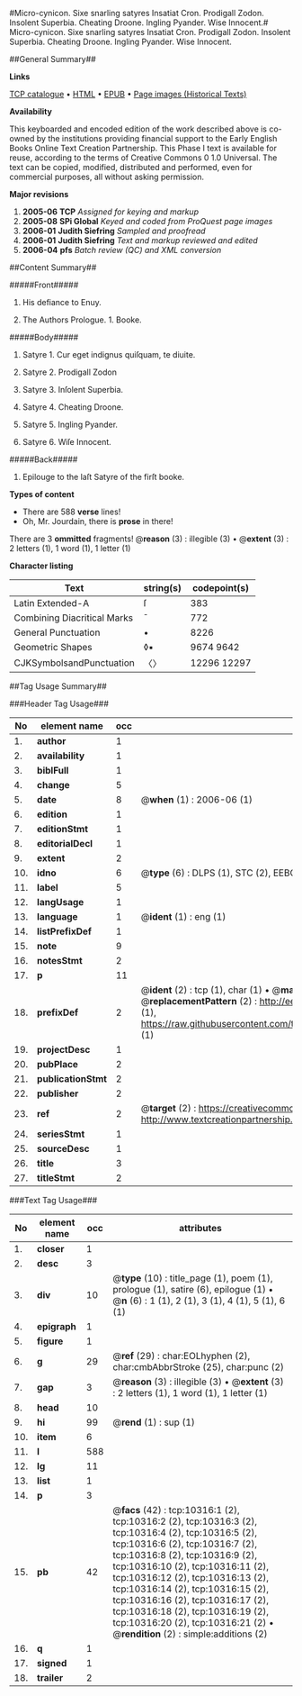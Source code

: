 #Micro-cynicon. Sixe snarling satyres Insatiat Cron. Prodigall Zodon. Insolent Superbia. Cheating Droone. Ingling Pyander. Wise Innocent.#
Micro-cynicon. Sixe snarling satyres Insatiat Cron. Prodigall Zodon. Insolent Superbia. Cheating Droone. Ingling Pyander. Wise Innocent.

##General Summary##

**Links**

[TCP catalogue](http://www.ota.ox.ac.uk/tcp/)  • 
[HTML](http://tei.it.ox.ac.uk/tcp/Texts-HTML/free/A06/A06703.html)  • 
[EPUB](http://tei.it.ox.ac.uk/tcp/Texts-EPUB/free/A06/A06703.epub) • 
[Page images (Historical Texts)](https://data.historicaltexts.jisc.ac.uk/view?pubId=eebo-99845419e&pageId=eebo-99845419e-10316-1)

**Availability**

This keyboarded and encoded edition of the
	       work described above is co-owned by the institutions
	       providing financial support to the Early English Books
	       Online Text Creation Partnership. This Phase I text is
	       available for reuse, according to the terms of Creative
	       Commons 0 1.0 Universal. The text can be copied,
	       modified, distributed and performed, even for
	       commercial purposes, all without asking permission.

**Major revisions**

1. __2005-06__ __TCP__ *Assigned for keying and markup*
1. __2005-08__ __SPi Global__ *Keyed and coded from ProQuest page images*
1. __2006-01__ __Judith Siefring__ *Sampled and proofread*
1. __2006-01__ __Judith Siefring__ *Text and markup reviewed and edited*
1. __2006-04__ __pfs__ *Batch review (QC) and XML conversion*

##Content Summary##

#####Front#####

1. His defiance to Enuy.

1. The Authors Prologue. 1. Booke.

#####Body#####

1. Satyre 1. Cur eget indignus quiſquam, te diuite.

1. Satyre 2. Prodigall Zodon

1. Satyre 3. Inſolent Superbia.

1. Satyre 4. Cheating Droone.

1. Satyre 5. Ingling Pyander.

1. Satyre 6. Wiſe Innocent.

#####Back#####

1. Epilouge to the laſt Satyre of the firſt booke.

**Types of content**

  * There are 588 **verse** lines!
  * Oh, Mr. Jourdain, there is **prose** in there!

There are 3 **ommitted** fragments! 
 @__reason__ (3) : illegible (3)  •  @__extent__ (3) : 2 letters (1), 1 word (1), 1 letter (1)

**Character listing**


|Text|string(s)|codepoint(s)|
|---|---|---|
|Latin Extended-A|ſ|383|
|Combining             Diacritical Marks|̄|772|
|General Punctuation|•|8226|
|Geometric Shapes|◊▪|9674 9642|
|CJKSymbolsandPunctuation|〈〉|12296 12297|

##Tag Usage Summary##

###Header Tag Usage###

|No|element name|occ|attributes|
|---|---|---|---|
|1.|__author__|1||
|2.|__availability__|1||
|3.|__biblFull__|1||
|4.|__change__|5||
|5.|__date__|8| @__when__ (1) : 2006-06 (1)|
|6.|__edition__|1||
|7.|__editionStmt__|1||
|8.|__editorialDecl__|1||
|9.|__extent__|2||
|10.|__idno__|6| @__type__ (6) : DLPS (1), STC (2), EEBO-CITATION (1), PROQUEST (1), VID (1)|
|11.|__label__|5||
|12.|__langUsage__|1||
|13.|__language__|1| @__ident__ (1) : eng (1)|
|14.|__listPrefixDef__|1||
|15.|__note__|9||
|16.|__notesStmt__|2||
|17.|__p__|11||
|18.|__prefixDef__|2| @__ident__ (2) : tcp (1), char (1)  •  @__matchPattern__ (2) : ([0-9\-]+):([0-9IVX]+) (1), (.+) (1)  •  @__replacementPattern__ (2) : http://eebo.chadwyck.com/downloadtiff?vid=$1&page=$2 (1), https://raw.githubusercontent.com/textcreationpartnership/Texts/master/tcpchars.xml#$1 (1)|
|19.|__projectDesc__|1||
|20.|__pubPlace__|2||
|21.|__publicationStmt__|2||
|22.|__publisher__|2||
|23.|__ref__|2| @__target__ (2) : https://creativecommons.org/publicdomain/zero/1.0/ (1), http://www.textcreationpartnership.org/docs/. (1)|
|24.|__seriesStmt__|1||
|25.|__sourceDesc__|1||
|26.|__title__|3||
|27.|__titleStmt__|2||


###Text Tag Usage###

|No|element name|occ|attributes|
|---|---|---|---|
|1.|__closer__|1||
|2.|__desc__|3||
|3.|__div__|10| @__type__ (10) : title_page (1), poem (1), prologue (1), satire (6), epilogue (1)  •  @__n__ (6) : 1 (1), 2 (1), 3 (1), 4 (1), 5 (1), 6 (1)|
|4.|__epigraph__|1||
|5.|__figure__|1||
|6.|__g__|29| @__ref__ (29) : char:EOLhyphen (2), char:cmbAbbrStroke (25), char:punc (2)|
|7.|__gap__|3| @__reason__ (3) : illegible (3)  •  @__extent__ (3) : 2 letters (1), 1 word (1), 1 letter (1)|
|8.|__head__|10||
|9.|__hi__|99| @__rend__ (1) : sup (1)|
|10.|__item__|6||
|11.|__l__|588||
|12.|__lg__|11||
|13.|__list__|1||
|14.|__p__|3||
|15.|__pb__|42| @__facs__ (42) : tcp:10316:1 (2), tcp:10316:2 (2), tcp:10316:3 (2), tcp:10316:4 (2), tcp:10316:5 (2), tcp:10316:6 (2), tcp:10316:7 (2), tcp:10316:8 (2), tcp:10316:9 (2), tcp:10316:10 (2), tcp:10316:11 (2), tcp:10316:12 (2), tcp:10316:13 (2), tcp:10316:14 (2), tcp:10316:15 (2), tcp:10316:16 (2), tcp:10316:17 (2), tcp:10316:18 (2), tcp:10316:19 (2), tcp:10316:20 (2), tcp:10316:21 (2)  •  @__rendition__ (2) : simple:additions (2)|
|16.|__q__|1||
|17.|__signed__|1||
|18.|__trailer__|2||
